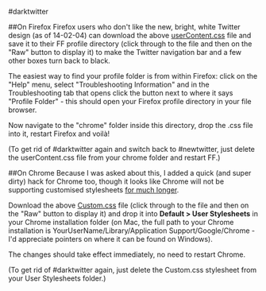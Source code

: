 #darktwitter

##On Firefox
Firefox users who don't like the new, bright, white Twitter design (as of 14-02-04) can download the above [userContent.css](userContent.css) file and save it to their FF profile directory (click through to the file and then on the "Raw" button to display it) to make the Twitter navigation bar and a few other boxes turn back to black.

The easiest way to find your profile folder is from within Firefox: click on the "Help" menu, select "Troubleshooting Information" and in the Troubleshooting tab that opens click the button next to where it says "Profile Folder" - this should open your Firefox profile directory in your file browser.

Now navigate to the "chrome" folder inside this directory, drop the .css file into it, restart Firefox and voilà!

(To get rid of #darktwitter again and switch back to #newtwitter, just delete the userContent.css file from your chrome folder and restart FF.)

##On Chrome
Because I was asked about this, I added a quick (and super dirty) hack for Chrome too, though it looks like Chrome will not be supporting customised stylesheets [for much longer](http://code.google.com/p/chromium/issues/detail?id=53596).

Download the above [Custom.css](Custom.css) file (click through to the file and then on the "Raw" button to display it) and drop it into **Default > User Stylesheets** in your Chrome installation folder (on Mac, the full path to your Chrome installation is YourUserName/Library/Application Support/Google/Chrome - I'd appreciate pointers on where it can be found on Windows).

The changes should take effect immediately, no need to restart Chrome.

(To get rid of #darktwitter again, just delete the Custom.css stylesheet from your User Stylesheets folder.)

